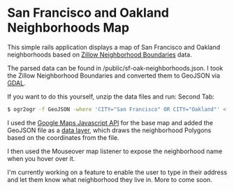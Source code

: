 # San Francisco and Oakland Neighborhoods Map

This simple rails application displays a map of San Francisco and Oakland neighborhoods based on [Zillow Neighborhood Boundaries](http://www.zillow.com/howto/api/neighborhood-boundaries.htm) data.

The parsed data can be found in /public/sf-oak-neighborhoods.json. I took the Zillow Neighborhood Boundaries and converted them to GeoJSON via [GDAL](http://www.gdal.org/ogr2ogr.html).

If you want to do this yourself, unzip the data files and run:
Second Tab:
```sh
$ ogr2ogr -f GeoJSON -where 'CITY="San Francisco" OR CITY="Oakland"' < your_filename.json > < the_source_filename.shp >
```

I used the [Google Maps Javascript API](https://developers.google.com/maps/documentation/javascript/tutorial) for the base map and added the GeoJSON file as a [data layer](https://developers.google.com/maps/documentation/javascript/datalayer), which draws the neighborhood Polygons based on the coordinates from the file.

I then used the Mouseover map listener to expose the neighborhood name when you hover over it.


I'm currently working on a feature to enable the user to type in their address and let them know what neighborhood they live in. More to come soon.